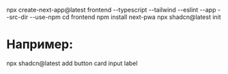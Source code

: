 npx create-next-app@latest frontend --typescript --tailwind --eslint --app --src-dir --use-npm
cd frontend
npm install next-pwa
npx shadcn@latest init
# Например:
npx shadcn@latest add button card input label